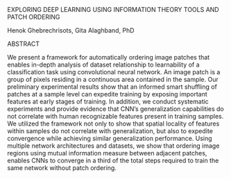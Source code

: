 ## 
EXPLORING DEEP LEARNING USING INFORMATION THEORY TOOLS AND PATCH ORDERING 


Henok Ghebrechrisots, Gita Alaghband, PhD


ABSTRACT

We present a framework for automatically ordering image patches that enables in-depth analysis of dataset relationship to learnability of a classification task using convolutional neural network. An image patch is a group of pixels residing in a continuous area contained in the sample. Our preliminary experimental results show that an informed smart shuffling of patches at a sample level can expedite training by exposing important features at early stages of training. In addition, we conduct systematic experiments and provide evidence that CNN’s generalization capabilities do not correlate with human recognizable features present in training samples. We utilized the framework not only to show that spatial locality of features within samples do not correlate with generalization, but also to expedite convergence while achieving similar generalization performance. Using multiple network architectures and datasets, we show that ordering image regions using mutual information measure between adjacent patches, enables CNNs to converge in a third of the total steps required to train the same network without patch ordering.
